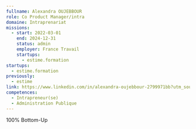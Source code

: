 ```yaml
---
fullname: Alexandra OUJEBBOUR
role: Co Product Manager/intra
domaine: Intraprenariat
missions:
  - start: 2022-03-01
    end: 2024-12-31
    status: admin
    employer: France Travail
    startups:
      - estime.formation
startups:
  - estime.formation
previously:
  - estime
link: https://www.linkedin.com/in/alexandra-oujebbour-2799971bb?utm_source=share&utm_campaign=share_via&utm_content=profile&utm_medium=android_app
competences:
  - Intrapreneur(se)
  - Administration Publique
---
```

100% Bottom-Up